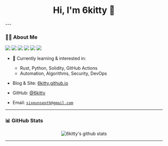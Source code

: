<h1 align="center">Hi, I'm 6kitty 🐾</h1>
---

### 🧑‍💻 About Me 
<p>
  <img src="https://img.shields.io/badge/Python-222?style=flat&logo=python" />
  <img src="https://img.shields.io/badge/Solidity-222?style=flat&logo=solidity" />
  <img src="https://img.shields.io/badge/Rust-222?style=flat&logo=rust" />
  <img src="https://img.shields.io/badge/C/C++-222?style=flat&logo=c" />
  <img src="https://img.shields.io/badge/GitHub Actions-222?style=flat&logo=github-actions" />
  <img src="https://img.shields.io/badge/Docker-222?style=flat&logo=docker" />
</p>


- 🌱 Currently learning & interested in:  
  - Rust, Python, Solidity, GitHub Actions  
  - Automation, Algorithms, Security, DevOps



- Blog & Site: [6kitty.github.io](https://6kitty.github.io/)
- GitHub: [@6kitty](https://github.com/6kitty)
- Email: <code>sixeunseoth@gmail.com</code>

---

### 📊 GitHub Stats

<p align="center">
  <img src="https://github-readme-stats.vercel.app/api?username=6kitty&show_icons=true&theme=tokyonight" alt="6kitty's github stats"/>
</p>

---

<!--
✨ Thanks for visiting! ✨
-->
